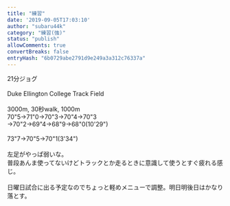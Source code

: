 ```yaml
---
title: "練習"
date: '2019-09-05T17:03:10'
author: "subaru44k"
category: "練習(強)"
status: "publish"
allowComments: true
convertBreaks: false
entryHash: "6b0729abe2791d9e249a3a312c76337a"
---
```

21分ジョグ<br>
<br>
Duke Ellington College Track Field<br>
<br>
3000m, 30秒walk, 1000m<br>
70"5→71"0→70"3→70"4→70"3<br>
→70"2→69"4→68"9→68"0(10'29")<br>
<br>
73"7→70"5→70"1(3'34")<br>
<br>
左足がやっぱ弱いな。<br>
普段あんま使ってないけどトラックとか走るときに意識して使うとすぐ疲れる感じ。<br>
<br>
日曜日試合に出る予定なのでちょっと軽めメニューで調整。明日明後日はかなり落とす。
